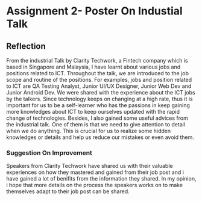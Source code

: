 # Assignment 2- Poster On Industial Talk
## Reflection
From the industrial Talk by Clarity Techwork, a Fintech company which is based in Singapore and Malaysia, I have learnt about various jobs and positions related to ICT. Throughout the talk, we are introduced to the job scope and routine of the positions. For examples, jobs and position related to ICT are QA Testing Analyst, Junior UI/UX Designer, Junior Web Dev and Junior Android Dev. We were shared with the experience about the ICT jobs by the talkers. Since technology keeps on changing at a high rate, thus it is important for us to be a self-learner who has the passions in keep gaining more knowledges about ICT to keep ourselves updated with the rapid change of technologies. Besides, I also gained some useful advices from the industrial talk. One of them is that we need to give attention to detail when we do anything. This is crucial for us to realize some hidden knowledges or details and help us reduce our mistakes or even avoid them.
### Suggestion On Improvement
Speakers from Clarity Techwork have shared us with their valuable experiences on how they mastered and gained from their job post and i have gained a lot of benifits from the information they shared. In my opinion, i hope that more details on the process the speakers works on to make themselves adapt to their job post can be shared.

